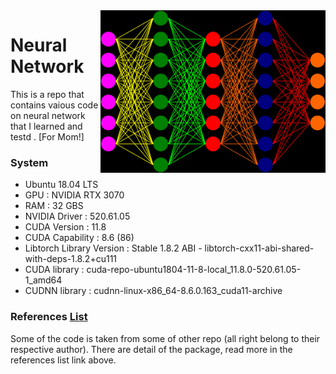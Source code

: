 <img align="right" src="./cover.png" width="360">

# Neural Network
This is a repo that contains vaious code on neural network that I learned and testd . [For Mom!]

### System
- Ubuntu 18.04 LTS
- GPU : NVIDIA RTX 3070
- RAM : 32 GBS
- NVIDIA Driver : 520.61.05
- CUDA Version : 11.8
- CUDA Capability : 8.6 (86)
- Libtorch Library Version : Stable 1.8.2 ABI - libtorch-cxx11-abi-shared-with-deps-1.8.2+cu111
- CUDA library : cuda-repo-ubuntu1804-11-8-local_11.8.0-520.61.05-1_amd64
- CUDNN library : cudnn-linux-x86_64-8.6.0.163_cuda11-archive

### References [List](REFERENCE.md)
Some of the code is taken from some of other repo (all right belong to their respective author). There are detail of the package, read more in the references list link above.